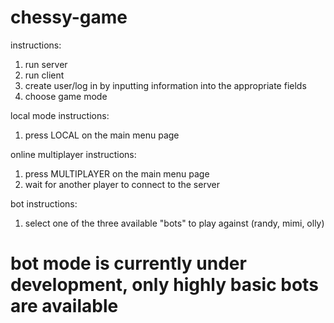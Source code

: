 # chessy-game
instructions:
1. run server
2. run client
3. create user/log in by inputting information into the appropriate fields
4. choose game mode

local mode instructions:
1. press LOCAL on the main menu page

online multiplayer instructions:
1. press MULTIPLAYER on the main menu page
2. wait for another player to connect to the server

bot instructions:
1. select one of the three available "bots" to play against (randy, mimi, olly)
# bot mode is currently under development, only highly basic bots are available
